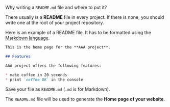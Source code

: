 Why writing a `README.md` file and where to put it?

There usually is a **README** file in every project.
If there is none, you should write one at the root of your project repository.

Here is an example of a README file.
It has to be formatted using the [Markdown language](http://daringfireball.net/projects/markdown/basics).

```markdown
This is the home page for the **AAA project**.

## Features

AAA project offers the following features:

* make coffee in 20 seconds
* print `coffee OK` in the console
```

Save your file as `README.md` (`.md` is for Markdown).

The `README.md` file will be used to generate the **Home page of your website**.